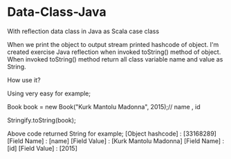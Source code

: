 # Data-Class-Java
With reflection data class in Java as Scala case class

When we print the object to output stream printed hashcode of object. I'm created exercise Java reflection when invoked toString() method of object. When invoked toString() method return all class variable name and value as String.

How use it?

Using very easy for example;

Book book = new Book("Kurk Mantolu Madonna", 2015);// name , id

Stringify.toString(book);

Above code returned String for example;
[Object hashcode] : [33168289]
[Field Name] : [name]	[Field Value] : [Kurk Mantolu Madonna]
[Field Name] : [id]	[Field Value] : [2015]

